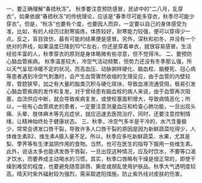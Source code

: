 一、要正确理解“春捂秋冻”。
秋季要注意预防感冒，民谚中的“二八月，乱穿衣”，如果依据“春捂秋冻”的传统理论，应该是“春季尽可能多穿衣，秋季尽可能少穿衣”。但是，“秋冻”也要有个度，也要因人而异，一定要以自己的身体感受为准。比如，有的人经历过耐寒锻炼，体质较好，耐寒能力较强，便可以穿得少一点。反之，盲目效仿，最有可能的结果便是感冒。另外，深秋和初冬，并没有一个绝对的界线，如果温度已降到10℃左右，你还是穿着单衣，就很容易感冒。生活经验丰富的人，秋季穿衣的原则是身体略微有些凉意，但不觉得冷。
二、要预防心脑血管疾病。
秋季温差较大，冷空气活动频繁，但势力还没有冬季那么强，所以天气呈现冷暖不定的状况。而高血压、动脉粥样硬化、脑血栓、脑梗死、冠心病等患者遇到冷空气刺激时，会产生血管骤然收缩的生理反应，由于血管的内壁较厚，管腔狭窄，加之有大量的脂类沉积与硬化斑块，导致血液流通受阻，极易引发心脑血管疾病的发作和复发。对于曾经患有脑血栓的病人来说，由于血管再次阻塞，血流供应中断，就会导致疾病复发，或使栓塞面积增大，导致病情恶化；所以，一些有心血管病史的患者，一定要注意测量血压和检查心肺功能，一旦出现头痛、头晕、肢体麻木等先兆症状，就应迅速去医院治疗。同时，还要注意控制情绪，让精神始终处于健康状态。
三、秋季，冷空气多半是干冷的，水汽含量极少，常常会诱发口唇干裂，导致许多人口唇干裂的原因是因为新鲜蔬菜吃得少，人体维生素B2、维生素A摄入量不足。所以，秋季应多吃新鲜蔬菜、水果，尤其是梨、荸荠等有生津滋阴作用的食物。当然，也可在医生的指导下服用一些维生素。此外，说话太多也能诱发唇干唇裂，一旦出现这种情况，应及时饮水，不要等口渴才饮水，而要养成主动喝水的习惯。其实，秋季口唇略有干燥是很正常的，即使干燥到难受的程度，也要避免随意舔唇、撕皮或胡乱使用护肤品。秋季大气透明度较高，晴天时紫外辐射较为强烈，需采取遮阳措施，防止紫外线对皮肤的伤害。